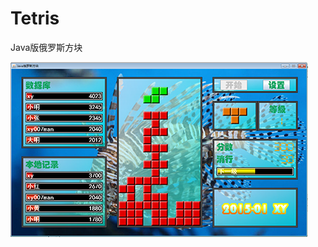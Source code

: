 # Tetris
Java版俄罗斯方块

![image](https://github.com/xy007man/Tetris/blob/main/graphics/default/view.png)
